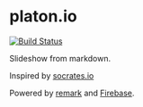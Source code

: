 # platon.io

[![Build Status](https://travis-ci.org/juanpabloaj/platon.svg?branch=master)](https://travis-ci.org/juanpabloaj/platon)

Slideshow from markdown.

Inspired by [socrates.io](http://socrates.io/)

Powered by [remark](https://github.com/gnab/remark) and [Firebase](https://www.firebase.com).
